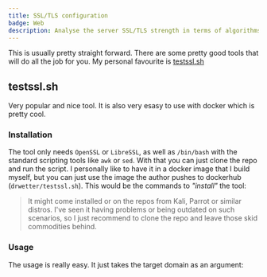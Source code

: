 ```yaml
---
title: SSL/TLS configuration
badge: Web
description: Analyse the server SSL/TLS strength in terms of algorithms and configuration
---
```


This is usually pretty straight forward. There are some pretty good tools that will do all the job for you. My personal favourite is [testssl.sh](#testssl.sh)

## testssl.sh

Very popular and nice tool. It is also very esasy to use with docker which is pretty cool.

### Installation

The tool only needs `OpenSSL` or `LibreSSL`, as well as `/bin/bash` with the standard scripting tools like `awk` or `sed`. With that you can just clone the repo and run the script. I personally like to have it in a docker image that I build myself, but you can just use the image the author pushes to dockerhub (`drwetter/testssl.sh`). This would be the commands to _"install"_ the tool:

<smart-tabs variable="tool-docker-vs-cli" :tabs="{'docker': 'Docker', 'cli': 'Command Line'}">
<template v-slot:docker>

```bash
docker build -t {{ image-name testssl }} "https://github.com/drwetter/testssl.sh.git#3.1dev"
```

</template>
<template v-slot:cli>

```bash
git clone --depth 1 "https://github.com/drwetter/testssl.sh.git" {{ testssl-dir /mnt/d/pentesting/tools/testssl }}
```

</template>
</smart-tabs>

> It might come installed or on the repos from Kali, Parrot or similar distros. I've seen it having problems or being outdated on such scenarios, so I just recommend to clone the repo and leave those skid commodities behind.

### Usage

The usage is really easy. It just takes the target domain as an argument:


<smart-tabs variable="tool-docker-vs-cli" :tabs="{'docker': 'Docker', 'cli': 'Command Line'}">
<template v-slot:docker>

```bash
docker run --rm -it {{ image-name testssl }} {{ target-domain example.com }}
```

</template>
<template v-slot:cli>

```bash
{{ testssl-dir /mnt/d/pentesting/tools/testssl }}/testssl.sh {{ target-domain example.com }}
```

</template>
</smart-tabs>
